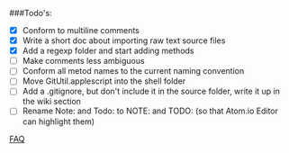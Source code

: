 ###Todo's:
- [x] Conform to multiline comments
- [x] Write a short doc about importing raw text source files
- [x] Add a regexp folder and start adding methods
- [ ] Make comments less ambiguous
- [ ] Conform all metod names to the current naming convention
- [ ] Move GitUtil.applescript into the shell folder
- [ ] Add a .gitignore, but don't include it in the source folder, write it up in the wiki section
- [ ] Rename Note: and Todo: to NOTE: and TODO: (so that Atom.io Editor can highlight them)

[FAQ](https://github.com/eonist/applescripts/wiki/FAQ)
